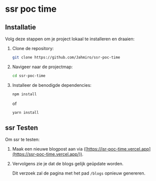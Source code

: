 # ssr poc time

## Installatie

Volg deze stappen om je project lokaal te installeren en draaien:

1. Clone de repository:
    ```bash
    git clone https://github.com/Jahmiro/ssr-poc-time
    ```
2. Navigeer naar de projectmap:
    ```bash
    cd ssr-poc-time
    ```
3. Installeer de benodigde dependencies:
    ```bash
    npm install
    ```
    of
    ```bash
    yarn install
    ```

## ssr Testen

Om ssr te testen:

1. Maak een nieuwe blogpost aan via ([https://isr-poc-time.vercel.app](https://ssr-poc-time.vercel.app/)).

2. Vervolgens zie je dat de blogs gelijk geüpdate worden.

   Dit verzoek zal de pagina met het pad `/blogs` opnieuw genereren.
